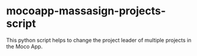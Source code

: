 # mocoapp-massasign-projects-script
This python script helps to change the project leader of multiple projects in the Moco App.
